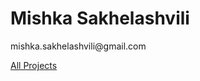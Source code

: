 <h1> Mishka Sakhelashvili </h1>

<p> mishka.sakhelashvili@gmail.com </p>

<a href="https://github.com/Mishka-Sakhelashvili/All__Projects/blob/main/README.md"> All Projects </a>
